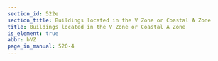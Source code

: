 ```yaml
---
section_id: 522e
section_title: Buildings located in the V Zone or Coastal A Zone
title: Buildings located in the V Zone or Coastal A Zone
is_element: true
abbr: bVZ
page_in_manual: 520-4
---
```

